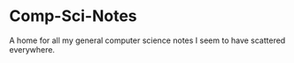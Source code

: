 # Comp-Sci-Notes
A home for all my general computer science notes I seem to have scattered everywhere.
